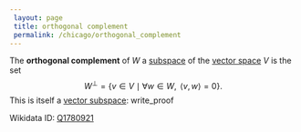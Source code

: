 ```yaml
---
 layout: page
 title: orthogonal complement
 permalink: /chicago/orthogonal_complement
---
```

The **orthogonal complement** of $W$ a [subspace](https://mathgloss.github.io/MathGloss/vector_subspace) of the [vector space](https://mathgloss.github.io/MathGloss/vector_space) $V$ is the set $$W^\perp = \{v \in V \mid \forall w \in W, \text{ } \langle v, w\rangle = 0\}.$$ This is itself a [vector subspace](https://mathgloss.github.io/MathGloss/vector_subspace):
write_proof

Wikidata ID: [Q1780921](https://www.wikidata.org/wiki/Q1780921)